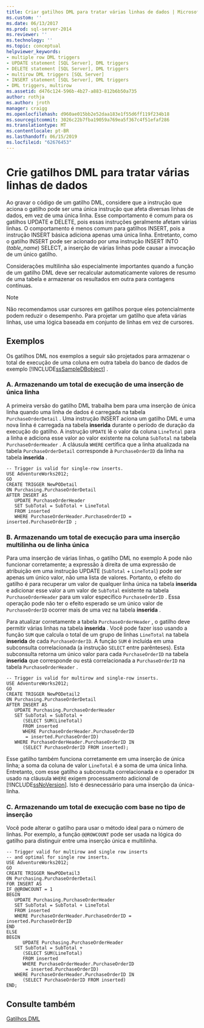 ```yaml
---
title: Criar gatilhos DML para tratar várias linhas de dados | Microsoft Docs
ms.custom: ''
ms.date: 06/13/2017
ms.prod: sql-server-2014
ms.reviewer: ''
ms.technology: ''
ms.topic: conceptual
helpviewer_keywords:
- multiple row DML triggers
- UPDATE statement [SQL Server], DML triggers
- DELETE statement [SQL Server], DML triggers
- multirow DML triggers [SQL Server]
- INSERT statement [SQL Server], DML triggers
- DML triggers, multirow
ms.assetid: d476c124-596b-4b27-a883-812b6b50a735
author: rothja
ms.author: jroth
manager: craigg
ms.openlocfilehash: d960ae015bb2e52daa183e1f55d6ff119f234b18
ms.sourcegitcommit: 3026c22b7fba19059a769ea5f367c4f51efaf286
ms.translationtype: MT
ms.contentlocale: pt-BR
ms.lasthandoff: 06/15/2019
ms.locfileid: "62676453"
---
```

# <a name="create-dml-triggers-to-handle-multiple-rows-of-data"></a>Crie gatilhos DML para tratar várias linhas de dados
  Ao gravar o código de um gatilho DML, considere que a instrução que aciona o gatilho pode ser uma única instrução que afeta diversas linhas de dados, em vez de uma única linha. Esse comportamento é comum para os gatilhos UPDATE e DELETE, pois essas instruções geralmente afetam várias linhas. O comportamento é menos comum para gatilhos INSERT, pois a instrução INSERT básica adiciona apenas uma única linha. Entretanto, como o gatilho INSERT pode ser acionado por uma instrução INSERT INTO (*table_name*) SELECT, a inserção de várias linhas pode causar a invocação de um único gatilho.  
  
 Considerações multilinha são especialmente importantes quando a função de um gatilho DML deve ser recalcular automaticamente valores de resumo de uma tabela e armazenar os resultados em outra para contagens contínuas.  
  
> [!NOTE]  
>  Não recomendamos usar cursores em gatilhos porque eles potencialmente podem reduzir o desempenho. Para projetar um gatilho que afeta várias linhas, use uma lógica baseada em conjunto de linhas em vez de cursores.  
  
## <a name="examples"></a>Exemplos  
 Os gatilhos DML nos exemplos a seguir são projetados para armazenar o total de execução de uma coluna em outra tabela do banco de dados de exemplo [!INCLUDE[ssSampleDBobject](../../includes/sssampledbobject-md.md)] .  
  
### <a name="a-storing-a-running-total-for-a-single-row-insert"></a>A. Armazenando um total de execução de uma inserção de única linha  
 A primeira versão do gatilho DML trabalha bem para uma inserção de única linha quando uma linha de dados é carregada na tabela `PurchaseOrderDetail` . Uma instrução INSERT aciona um gatilho DML e uma nova linha é carregada na tabela **inserida** durante o período de duração da execução do gatilho. A instrução `UPDATE` lê o valor da coluna `LineTotal` para a linha e adiciona esse valor ao valor existente na coluna `SubTotal` na tabela `PurchaseOrderHeader` . A cláusula `WHERE` certifica que a linha atualizada na tabela `PurchaseOrderDetail` corresponde à `PurchaseOrderID` da linha na tabela **inserida** .  
  
```  
-- Trigger is valid for single-row inserts.  
USE AdventureWorks2012;  
GO  
CREATE TRIGGER NewPODetail  
ON Purchasing.PurchaseOrderDetail  
AFTER INSERT AS  
   UPDATE PurchaseOrderHeader  
   SET SubTotal = SubTotal + LineTotal  
   FROM inserted  
   WHERE PurchaseOrderHeader.PurchaseOrderID = inserted.PurchaseOrderID ;  
```  
  
### <a name="b-storing-a-running-total-for-a-multirow-or-single-row-insert"></a>B. Armazenando um total de execução para uma inserção multilinha ou de linha única  
 Para uma inserção de várias linhas, o gatilho DML no exemplo A pode não funcionar corretamente; a expressão à direita de uma expressão de atribuição em uma instrução UPDATE (`SubTotal` + `LineTotal`) pode ser apenas um único valor, não uma lista de valores. Portanto, o efeito do gatilho é para recuperar um valor de qualquer linha única na tabela **inserida** e adicionar esse valor a um valor de `SubTotal` existente na tabela `PurchaseOrderHeader` para um valor específico `PurchaseOrderID` . Essa operação pode não ter o efeito esperado se um único valor de `PurchaseOrderID` ocorrer mais de uma vez na tabela **inserida** .  
  
 Para atualizar corretamente a tabela `PurchaseOrderHeader` , o gatilho deve permitir várias linhas na tabela **inserida** . Você pode fazer isso usando a função `SUM` que calcula o total de um grupo de linhas `LineTotal` na tabela **inserida** de cada `PurchaseOrderID`. A função `SUM` é incluída em uma subconsulta correlacionada (a instrução `SELECT` entre parênteses). Esta subconsulta retorna um único valor para cada `PurchaseOrderID` na tabela **inserida** que corresponde ou está correlacionada a `PurchaseOrderID` na tabela `PurchaseOrderHeader` .  
  
```  
-- Trigger is valid for multirow and single-row inserts.  
USE AdventureWorks2012;  
GO  
CREATE TRIGGER NewPODetail2  
ON Purchasing.PurchaseOrderDetail  
AFTER INSERT AS  
   UPDATE Purchasing.PurchaseOrderHeader  
   SET SubTotal = SubTotal +   
      (SELECT SUM(LineTotal)  
      FROM inserted  
      WHERE PurchaseOrderHeader.PurchaseOrderID  
       = inserted.PurchaseOrderID)  
   WHERE PurchaseOrderHeader.PurchaseOrderID IN  
      (SELECT PurchaseOrderID FROM inserted);  
```  
  
 Esse gatilho também funciona corretamente em uma inserção de única linha; a soma da coluna de valor `LineTotal` é a soma de uma única linha. Entretanto, com esse gatilho a subconsulta correlacionada e o operador `IN` usado na cláusula `WHERE` exigem processamento adicional de [!INCLUDE[ssNoVersion](../../includes/ssnoversion-md.md)]. Isto é desnecessário para uma inserção da única-linha.  
  
### <a name="c-storing-a-running-total-based-on-the-type-of-insert"></a>C. Armazenando um total de execução com base no tipo de inserção  
 Você pode alterar o gatilho para usar o método ideal para o número de linhas. Por exemplo, a função `@@ROWCOUNT` pode ser usada na lógica do gatilho para distinguir entre uma inserção única e multilinha.  
  
```  
-- Trigger valid for multirow and single row inserts  
-- and optimal for single row inserts.  
USE AdventureWorks2012;  
GO  
CREATE TRIGGER NewPODetail3  
ON Purchasing.PurchaseOrderDetail  
FOR INSERT AS  
IF @@ROWCOUNT = 1  
BEGIN  
   UPDATE Purchasing.PurchaseOrderHeader  
   SET SubTotal = SubTotal + LineTotal  
   FROM inserted  
   WHERE PurchaseOrderHeader.PurchaseOrderID = inserted.PurchaseOrderID  
END  
ELSE  
BEGIN  
      UPDATE Purchasing.PurchaseOrderHeader  
   SET SubTotal = SubTotal +   
      (SELECT SUM(LineTotal)  
      FROM inserted  
      WHERE PurchaseOrderHeader.PurchaseOrderID  
       = inserted.PurchaseOrderID)  
   WHERE PurchaseOrderHeader.PurchaseOrderID IN  
      (SELECT PurchaseOrderID FROM inserted)  
END;  
```  
  
## <a name="see-also"></a>Consulte também  
 [Gatilhos DML](dml-triggers.md)  
  
  
